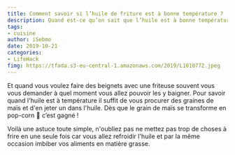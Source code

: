 ```yaml
---
title: Comment savoir si l’huile de friture est à bonne température ?
description: Quand est-ce qu’on sait que l’huile est à bonne température pour commencer la cuisson je vous explique comment.
tags: 
- cuisine
author: iSebmo
date: 2019-10-21
categories: 
- LifeHack
fimg: https://tfada.s3-eu-central-1.amazonaws.com/2019/L1010772.jpeg
---
```


Et quand vous voulez faire des beignets avec une friteuse souvent vous vous demander à quel moment vous allez pouvoir les y baigner. Pour savoir quand l'huile est à température il suffit de vous procurer des graines de maïs et d'en jeter un dans l'huile. Dès que le grain de maïs se transforme en pop-corn 🍿 c’est gagné !

Voilà une astuce toute simple, n'oubliez pas ne mettez pas trop de choses à frire en une seule fois car vous allez refroidir l'huile et par la même occasion imbiber vos aliments en matière grasse.